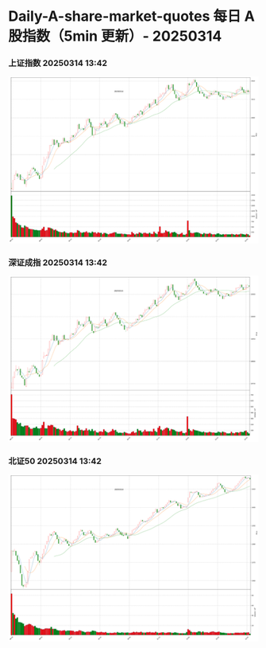 
# Daily-A-share-market-quotes 每日 A 股指数（5min 更新）- 20250314

### 上证指数 20250314 13:42
![](./fig/2025/3/20250314-sh000001.png)

### 深证成指 20250314 13:42
![](./fig/2025/3/20250314-sz399001.png)

### 北证50 20250314 13:42
![](./fig/2025/3/20250314-bj899050.png)
